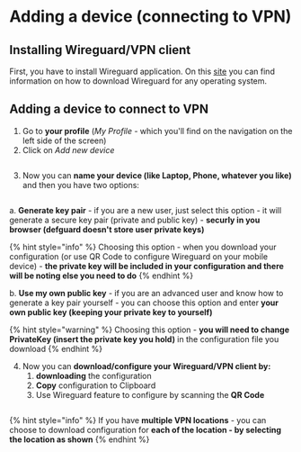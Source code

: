 # Adding a device (connecting to VPN)

## Installing Wireguard/VPN client

First, you have to install Wireguard application. On this [site](https://www.wireguard.com/install/) you can find information on how to download Wireguard for any operating system.

## Adding a device to connect to VPN

1. Go to **your profile** (_My Profile -_ which you'll find on the navigation on the left side of the screen)&#x20;
2. Click on _Add new device_

<figure><img src="../../.gitbook/assets/add-device1.png" alt=""><figcaption></figcaption></figure>

3. Now you can **name your device (like Laptop, Phone, whatever you like)** and then you have two options:

<figure><img src="../../.gitbook/assets/add-device2.png" alt=""><figcaption></figcaption></figure>

a. **Generate key pair** - if you are a new user, just select this option - it will generate a secure key pair (private and public key) - **securly in you browser (defguard doesn't store user private keys)**



{% hint style="info" %}
Choosing this option - when you download your configuration (or use QR Code to configure Wireguard on your mobile device) - **the private key will be included in your configuration and there will be noting else you need to do**
{% endhint %}

b. **Use my own public key** - if you are an advanced user and know how to generate a key pair yourself - you can choose this option and enter **your own public key (keeping your private key to yourself)**

{% hint style="warning" %}
Choosing this option - **you will need to change PrivateKey (insert the private key you hold)** in the configuration file you download&#x20;
{% endhint %}

4. Now you can **download/configure your Wireguard/VPN client by:**
   1. **downloading** the configuration
   2. **Copy** configuration to Clipboard
   3. Use Wireguard feature to configure by scanning the **QR Code**



<figure><img src="../../.gitbook/assets/add-device3.png" alt=""><figcaption></figcaption></figure>



{% hint style="info" %}
If you have **multiple VPN locations** - you can choose to download configuration for **each of the location - by selecting the location as shown**
{% endhint %}
